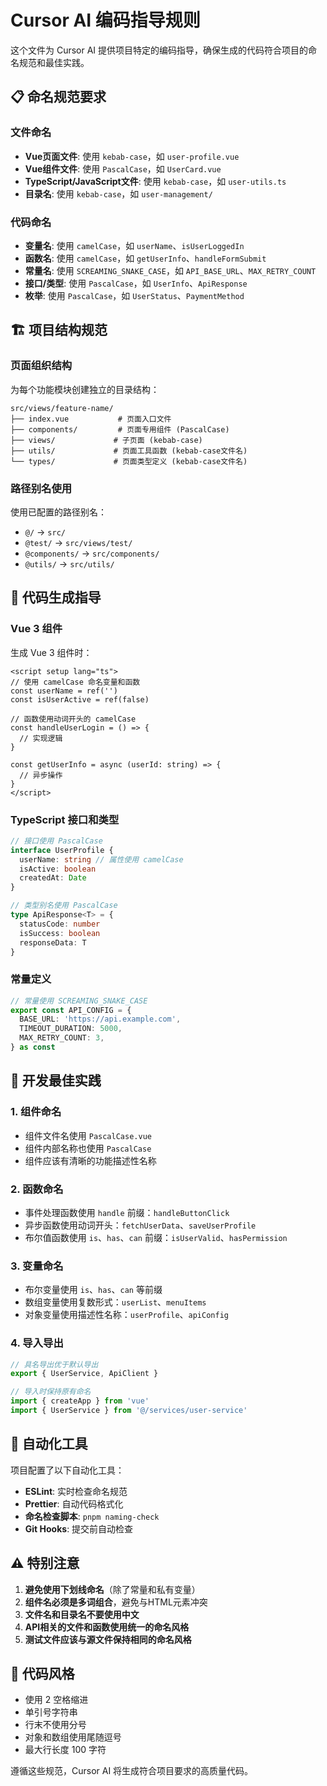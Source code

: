 <!--
  @copyright Copyright (c) 2025 chichuang
  @license MIT
  @description cc-admin 企业级后台管理框架 - cursor-guidelines
  本文件为 chichuang 原创，禁止擅自删除署名或用于商业用途。
-->

# Cursor AI 编码指导规则

这个文件为 Cursor AI 提供项目特定的编码指导，确保生成的代码符合项目的命名规范和最佳实践。

## 📋 命名规范要求

### 文件命名

- **Vue页面文件**: 使用 `kebab-case`，如 `user-profile.vue`
- **Vue组件文件**: 使用 `PascalCase`，如 `UserCard.vue`
- **TypeScript/JavaScript文件**: 使用 `kebab-case`，如 `user-utils.ts`
- **目录名**: 使用 `kebab-case`，如 `user-management/`

### 代码命名

- **变量名**: 使用 `camelCase`，如 `userName`、`isUserLoggedIn`
- **函数名**: 使用 `camelCase`，如 `getUserInfo`、`handleFormSubmit`
- **常量名**: 使用 `SCREAMING_SNAKE_CASE`，如 `API_BASE_URL`、`MAX_RETRY_COUNT`
- **接口/类型**: 使用 `PascalCase`，如 `UserInfo`、`ApiResponse`
- **枚举**: 使用 `PascalCase`，如 `UserStatus`、`PaymentMethod`

## 🏗️ 项目结构规范

### 页面组织结构

为每个功能模块创建独立的目录结构：

```
src/views/feature-name/
├── index.vue           # 页面入口文件
├── components/         # 页面专用组件 (PascalCase)
├── views/             # 子页面 (kebab-case)
├── utils/             # 页面工具函数 (kebab-case文件名)
└── types/             # 页面类型定义 (kebab-case文件名)
```

### 路径别名使用

使用已配置的路径别名：

- `@/` -> `src/`
- `@test/` -> `src/views/test/`
- `@components/` -> `src/components/`
- `@utils/` -> `src/utils/`

## 🎯 代码生成指导

### Vue 3 组件

生成 Vue 3 组件时：

```vue
<script setup lang="ts">
// 使用 camelCase 命名变量和函数
const userName = ref('')
const isUserActive = ref(false)

// 函数使用动词开头的 camelCase
const handleUserLogin = () => {
  // 实现逻辑
}

const getUserInfo = async (userId: string) => {
  // 异步操作
}
</script>
```

### TypeScript 接口和类型

```typescript
// 接口使用 PascalCase
interface UserProfile {
  userName: string // 属性使用 camelCase
  isActive: boolean
  createdAt: Date
}

// 类型别名使用 PascalCase
type ApiResponse<T> = {
  statusCode: number
  isSuccess: boolean
  responseData: T
}
```

### 常量定义

```typescript
// 常量使用 SCREAMING_SNAKE_CASE
export const API_CONFIG = {
  BASE_URL: 'https://api.example.com',
  TIMEOUT_DURATION: 5000,
  MAX_RETRY_COUNT: 3,
} as const
```

## 🔧 开发最佳实践

### 1. 组件命名

- 组件文件名使用 `PascalCase.vue`
- 组件内部名称也使用 `PascalCase`
- 组件应该有清晰的功能描述性名称

### 2. 函数命名

- 事件处理函数使用 `handle` 前缀：`handleButtonClick`
- 异步函数使用动词开头：`fetchUserData`、`saveUserProfile`
- 布尔值函数使用 `is`、`has`、`can` 前缀：`isUserValid`、`hasPermission`

### 3. 变量命名

- 布尔变量使用 `is`、`has`、`can` 等前缀
- 数组变量使用复数形式：`userList`、`menuItems`
- 对象变量使用描述性名称：`userProfile`、`apiConfig`

### 4. 导入导出

```typescript
// 具名导出优于默认导出
export { UserService, ApiClient }

// 导入时保持原有命名
import { createApp } from 'vue'
import { UserService } from '@/services/user-service'
```

## 🚀 自动化工具

项目配置了以下自动化工具：

- **ESLint**: 实时检查命名规范
- **Prettier**: 自动代码格式化
- **命名检查脚本**: `pnpm naming-check`
- **Git Hooks**: 提交前自动检查

## ⚠️ 特别注意

1. **避免使用下划线命名**（除了常量和私有变量）
2. **组件名必须是多词组合**，避免与HTML元素冲突
3. **文件名和目录名不要使用中文**
4. **API相关的文件和函数使用统一的命名风格**
5. **测试文件应该与源文件保持相同的命名风格**

## 🎨 代码风格

- 使用 2 空格缩进
- 单引号字符串
- 行末不使用分号
- 对象和数组使用尾随逗号
- 最大行长度 100 字符

遵循这些规范，Cursor AI 将生成符合项目要求的高质量代码。
